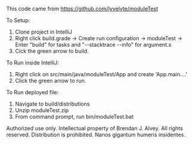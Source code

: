 This code came from https://github.com/lyvelyte/moduleTest

To Setup:
1) Clone project in IntelliJ
2) Right click build.grade -> 
    Create run configuration -> 
        moduleTest ->
            Enter "build" for tasks and "--stacktrace --info" for argument.s
3) Cick the green arrow to build. 

To Run inside IntelliJ:
1) Right click on src/main/java/moduleTest/App and create 'App.main....'
2) Click the green arrow to run.

To Run deployed file:
1) Navigate to build/distributions
2) Unzip moduleTest.zip
3) From command prompt, run bin/moduleTest.bat     


Authorized use only. Intellectual property of Brendan J. Alvey. All rights reserved. Distribution is prohibited. Nanos gigantum humeris insidentes.     